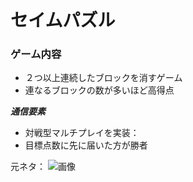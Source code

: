 
# セイムパズル
### ゲーム内容
- ２つ以上連続したブロックを消すゲーム
- 連なるブロックの数が多いほど高得点

***通信要素***
- 対戦型マルチプレイを実装：
- 目標点数に先に届いた方が勝者

元ネタ：
![画像](https://dixq.net/sm/img/d9/1.jpg)
 